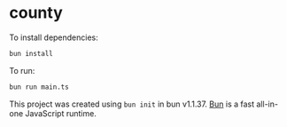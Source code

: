 # county

To install dependencies:

```bash
bun install
```

To run:

```bash
bun run main.ts
```

This project was created using `bun init` in bun v1.1.37. [Bun](https://bun.sh) is a fast all-in-one JavaScript runtime.
